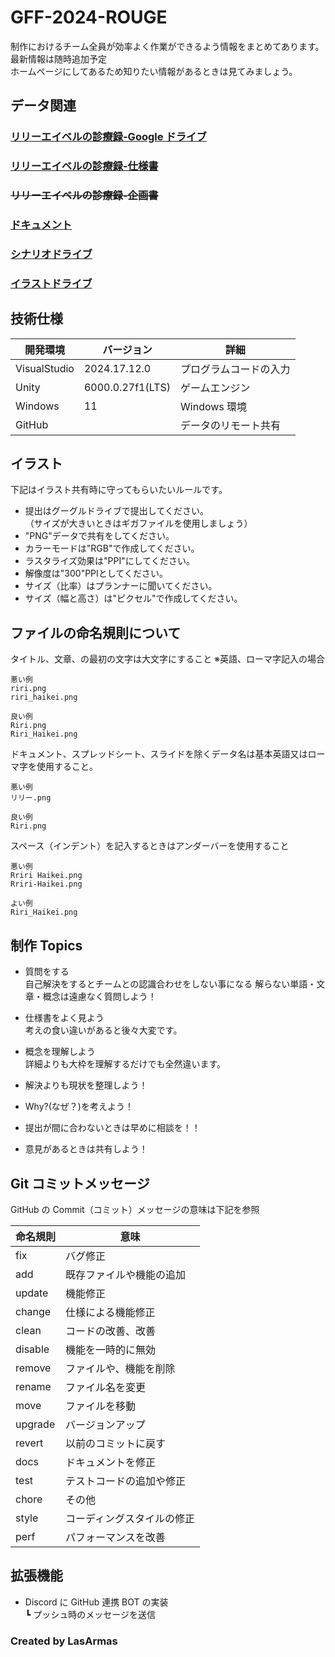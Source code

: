 # GFF-2024-ROUGE

制作におけるチーム全員が効率よく作業ができるよう情報をまとめてあります。  
最新情報は随時追加予定  
ホームページにしてあるため知りたい情報があるときは見てみましょう。

## データ関連

### [リリーエイベルの診療録-Google ドライブ](https://drive.google.com/drive/folders/1qNsUP2GD4svIqNEIUb-bsCz-2AeszBqh?usp=drive_link)

### [リリーエイベルの診療録-仕様書](https://docs.google.com/spreadsheets/d/1bEEFQmCnPc2ywglUACJOgS1n0Irqq2TyoQvoqcPKbM0/edit?usp=drive_link)

### ~~リリーエイベルの診療録-企画書~~

### [ドキュメント](https://drive.google.com/drive/folders/1k5T3OlEwNeazykKaJMlata8nsvBa4Ml3?usp=drive_link)

### [シナリオドライブ](https://drive.google.com/drive/folders/1lVZxuk0Klrc_xUi2M3J4TosaI_DBLwsS?usp=drive_link)

### [イラストドライブ](https://drive.google.com/drive/folders/1UdTZgEOx7ecX6RMIFruUXqO9_YkQYcYf?usp=drive_link)

## 技術仕様

| 開発環境     | バージョン       | 詳細                   |
| ------------ | ---------------- | ---------------------- |
| VisualStudio | 2024.17.12.0     | プログラムコードの入力 |
| Unity        | 6000.0.27f1(LTS) | ゲームエンジン         |
| Windows      | 11               | Windows 環境           |
| GitHub       |                  | データのリモート共有   |

## イラスト

下記はイラスト共有時に守ってもらいたいルールです。
- 提出はグーグルドライブで提出してください。  
（サイズが大きいときはギガファイルを使用しましょう）
- "PNG"データで共有をしてください。
- カラーモードは"RGB"で作成してください。
- ラスタライズ効果は"PPI"にしてください。
- 解像度は"300"PPIとしてください。
- サイズ（比率）はプランナーに聞いてください。
- サイズ（幅と高さ）は"ピクセル"で作成してください。

## ファイルの命名規則について
タイトル、文章、の最初の文字は大文字にすること
※英語、ローマ字記入の場合

```
悪い例
riri.png
riri_haikei.png

良い例
Riri.png
Riri_Haikei.png
```


ドキュメント、スプレッドシート、スライドを除くデータ名は基本英語又はローマ字を使用すること。  

```
悪い例
リリー.png

良い例
Riri.png
```

スペース（インデント）を記入するときはアンダーバーを使用すること
```
悪い例
Rriri Haikei.png
Rriri-Haikei.png

よい例
Riri_Haikei.png

```

## 制作 Topics

- 質問をする  
  自己解決をするとチームとの認識合わせをしない事になる
  解らない単語・文章・概念は遠慮なく質問しよう！

- 仕様書をよく見よう  
  考えの食い違いがあると後々大変です。

- 概念を理解しよう  
  詳細よりも大枠を理解するだけでも全然違います。

- 解決よりも現状を整理しよう！
- Why?(なぜ？)を考えよう！
- 提出が間に合わないときは早めに相談を！！
- 意見があるときは共有しよう！


## Git コミットメッセージ

GitHub の Commit（コミット）メッセージの意味は下記を参照

| 命名規則 | 意味                       |
| -------- | -------------------------- |
| fix      | バグ修正                   |
| add      | 既存ファイルや機能の追加   |
| update   | 機能修正                   |
| change   | 仕様による機能修正         |
| clean    | コードの改善、改善         |
| disable  | 機能を一時的に無効         |
| remove   | ファイルや、機能を削除     |
| rename   | ファイル名を変更           |
| move     | ファイルを移動             |
| upgrade  | バージョンアップ           |
| revert   | 以前のコミットに戻す<br>   |
| docs     | ドキュメントを修正<br>     |
| test     | テストコードの追加や修正   |
| chore    | その他                     |
| style    | コーディングスタイルの修正 |
| perf     | パフォーマンスを改善       |

## 拡張機能

- Discord に GitHub 連携 BOT の実装  
  ┗ プッシュ時のメッセージを送信

### Created by LasArmas
